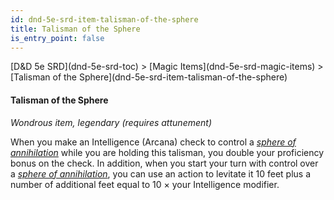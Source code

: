 ```yaml
---
id: dnd-5e-srd-item-talisman-of-the-sphere
title: Talisman of the Sphere
is_entry_point: false
---
```


<breadcrumb>
[D&D 5e SRD](dnd-5e-srd-toc) >  [Magic Items](dnd-5e-srd-magic-items) > [Talisman of the Sphere](dnd-5e-srd-item-talisman-of-the-sphere)
</breadcrumb>

#### Talisman of the Sphere

*Wondrous item, legendary (requires attunement)*

When you make an Intelligence (Arcana) check to control a [*sphere of annihilation*](dnd-5e-srd-item-sphere-of-annihilation) while you are holding this talisman, you double your proficiency bonus on the check. In addition, when you start your turn with control over a [*sphere of annihilation*](dnd-5e-srd-item-sphere-of-annihilation), you can use an action to levitate it 10 feet plus a number of additional feet equal to 10 × your Intelligence modifier.
